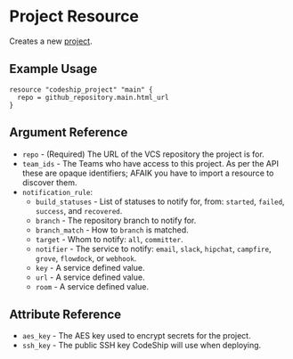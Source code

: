 # Project Resource

Creates a new [project](https://documentation.codeship.com/general/projects/getting-started/).

## Example Usage

```hcl
resource "codeship_project" "main" {
  repo = github_repository.main.html_url
}
```

## Argument Reference

* `repo` - (Required) The URL of the VCS repository the project is for.
* `team_ids` - The Teams who have access to this project. As per the API these are opaque identifiers; AFAIK you have to import a resource to discover them.
* `notification_rule`:
  * `build_statuses` - List of statuses to notify for, from: `started`, `failed`, `success`, and `recovered`.
  * `branch` - The repository branch to notify for.
  * `branch_match` - How to `branch` is matched.
  * `target` - Whom to notify: `all`, `committer`.
  * `notifier` - The service to notify: `email`, `slack`, `hipchat`, `campfire`, `grove`, `flowdock`, or `webhook`.
  * `key` - A service defined value.
  * `url` - A service defined value.
  * `room` - A service defined value.

## Attribute Reference

* `aes_key` - The AES key used to encrypt secrets for the project.
* `ssh_key` - The public SSH key CodeShip will use when deploying.